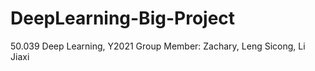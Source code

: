 # DeepLearning-Big-Project
50.039 Deep Learning, Y2021 
Group Member: Zachary, Leng Sicong, Li Jiaxi
